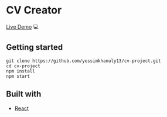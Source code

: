 # CV Creator

[Live Demo](https://cv-project-zeta.vercel.app/) :computer:

## Getting started

```
git clone https://github.com/yessimkhanuly13/cv-project.git
cd cv-project
npm install
npm start
```

## Built with

- [React](https://reactjs.org/)
